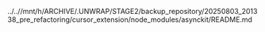 ../..//mnt/h/ARCHIVE/.UNWRAP/STAGE2/backup_repository/20250803_201338_pre_refactoring/cursor_extension/node_modules/asynckit/README.md
